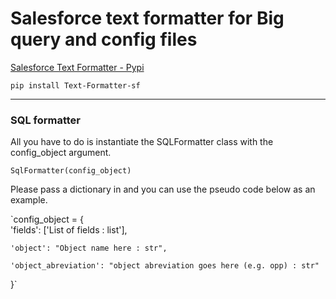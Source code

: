 # Salesforce text formatter for Big query and config files

[Salesforce Text Formatter - Pypi](https://pypi.org/project/Text-Formatter-sf/)

`pip install Text-Formatter-sf`

--------------------

### SQL formatter 

All you have to do is instantiate the SQLFormatter class with the config_object argument.

`SqlFormatter(config_object)`

Please pass a dictionary in and you can use the pseudo code below as an example.

`config_object = {  
    'fields': ['List of fields : list'],  
    
    'object': "Object name here : str",  
    
    'object_abreviation': "object abreviation goes here (e.g. opp) : str"       
}`
